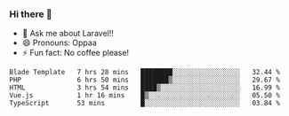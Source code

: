 ### Hi there 👋

<!--
**reubenwedson/reubenwedson** is a ✨ _special_ ✨ repository because its `README.md` (this file) appears on your GitHub profile.
Here are some ideas to get you started:
- 📫 How to reach me: 
- 🔭 I’m currently working on awesome talent app
- 🌱 I’m currently learning extreme Vue js technical stuffs
- 👯 I’m looking to collaborate on start ups challenges
- 🤔 I’m looking for help with time
-->
- 💬 Ask me about Laravel!!
- 😄 Pronouns: Oppaa
- ⚡ Fun fact: No coffee please!

<!--START_SECTION:waka-->
```text
Blade Template   7 hrs 28 mins   ████████░░░░░░░░░░░░░░░░░   32.44 % 
PHP              6 hrs 50 mins   ███████▒░░░░░░░░░░░░░░░░░   29.67 % 
HTML             3 hrs 54 mins   ████▒░░░░░░░░░░░░░░░░░░░░   16.99 % 
Vue.js           1 hr 16 mins    █▒░░░░░░░░░░░░░░░░░░░░░░░   05.50 % 
TypeScript       53 mins         █░░░░░░░░░░░░░░░░░░░░░░░░   03.84 % 
```
<!--END_SECTION:waka-->

